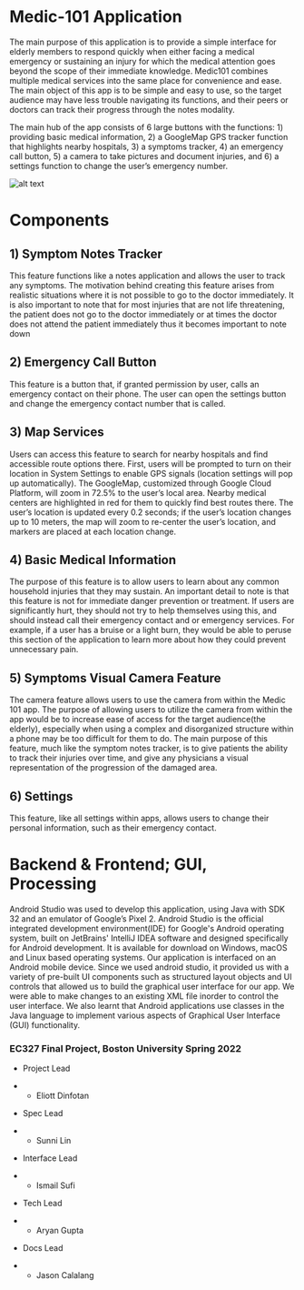 # Medic-101 Application

The main purpose of this application is to provide a simple interface for elderly members to respond quickly when either facing a medical emergency or sustaining an injury for which the medical attention goes beyond the scope of their immediate knowledge. Medic101 combines multiple medical services into the same place for convenience and ease. The main object of this app is to be simple and easy to use, so the target audience may have less trouble navigating its functions, and their peers or doctors can track their progress through the notes modality.

The main hub of the app consists of 6 large buttons with the functions: 1) providing basic medical information, 2) a GoogleMap GPS tracker function that highlights nearby hospitals, 3) a symptoms tracker, 4) an emergency call button, 5) a camera to take pictures and document injuries, and 6) a settings function to change the user’s emergency number. 

![alt text](https://github.com/sunni426/EC327-FinalProject/blob/main/Medic101_Interface.png?raw=true)
# Components 
## 1) Symptom Notes Tracker
This feature functions like a notes application and allows the user to track any symptoms. The motivation behind creating this feature arises from realistic situations where it is not possible to go to the doctor immediately. It is also important to note that for most injuries that are not life threatening, the patient does not go to the doctor immediately or at times the doctor does not attend the patient immediately thus it becomes important to note down 
## 2) Emergency Call Button
This feature is a button that, if granted permission by user, calls an emergency contact on their phone. The user can open the settings button and change the emergency contact number that is called.
## 3) Map Services
Users can access this feature to search for nearby hospitals and find accessible route options there. First, users will be prompted to turn on their location in System Settings to enable GPS signals (location settings will pop up automatically). The GoogleMap, customized through Google Cloud Platform, will zoom in 72.5% to the user’s local area. Nearby medical centers are highlighted in red for them to quickly find best routes there. The user’s location is updated every 0.2 seconds; if the user’s location changes up to 10 meters, the map will zoom to re-center the user’s location, and markers are placed at each location change.
## 4) Basic Medical Information
The purpose of this feature is to allow users to learn about any common household injuries that they may sustain. An important detail to note is that this feature is not for immediate danger prevention or treatment. If users are significantly hurt, they should not try to help themselves using this, and should instead call their emergency contact and or emergency services. For example, if a user has a bruise or a light burn, they would be able to peruse this section of the application to learn more about how they could prevent unnecessary pain.
## 5) Symptoms Visual Camera Feature
The camera feature allows users to use the camera from within the Medic 101 app. The purpose of allowing users to utilize the camera from within the app would be to increase ease of access for the target audience(the elderly), especially when using a complex and disorganized structure within a phone may be too difficult for them to do. The main purpose of this feature, much like the symptom notes tracker, is to give patients the ability to track their injuries over time, and give any physicians a visual representation of the progression of the damaged area.
## 6) Settings
This feature, like all settings within apps, allows users to change their personal information, such as their emergency contact. 

# Backend & Frontend; GUI, Processing
Android Studio was used to develop this application, using Java with SDK 32 and an emulator of Google’s Pixel 2. Android Studio is the official integrated development environment(IDE) for Google's Android operating system, built on JetBrains' IntelliJ IDEA software and designed specifically for Android development. It is available for download on Windows, macOS and Linux based operating systems. Our application is interfaced on an Android mobile device. Since we used android studio, it provided us with a variety of pre-built UI components such as structured layout objects and UI controls that allowed us to build the graphical user interface for our app. We were able to make changes to an existing XML file inorder to control the user interface. We also learnt that Android applications use classes in the Java language to implement various aspects of Graphical User Interface (GUI) functionality. 

### EC327 Final Project, Boston University Spring 2022
- Project Lead
- * Eliott Dinfotan

- Spec Lead
- * Sunni Lin

- Interface Lead
- * Ismail Sufi

- Tech Lead
- * Aryan Gupta

- Docs Lead
- * Jason Calalang
